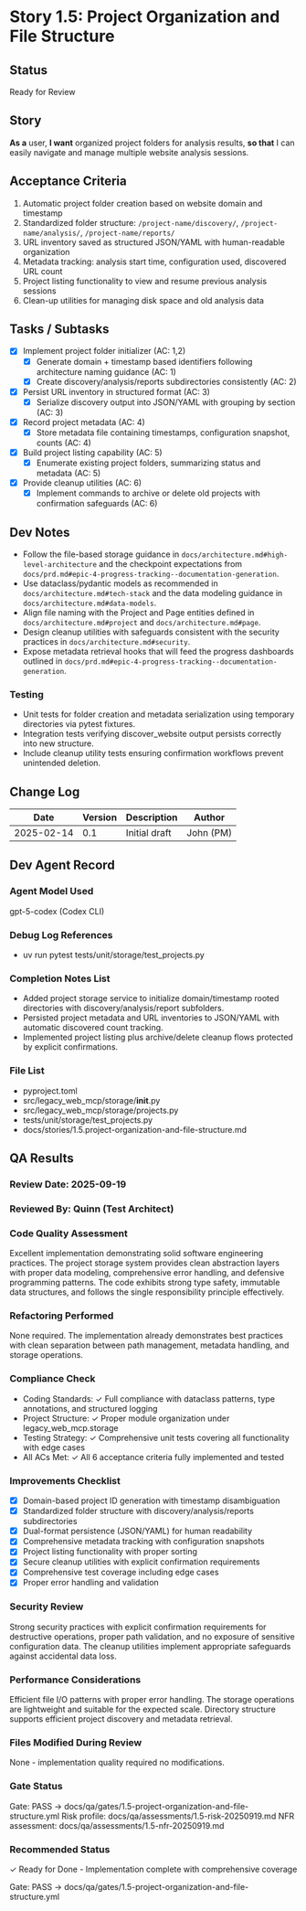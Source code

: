 # Story 1.5: Project Organization and File Structure

## Status
Ready for Review

## Story
**As a** user,
**I want** organized project folders for analysis results,
**so that** I can easily navigate and manage multiple website analysis sessions.

## Acceptance Criteria
1. Automatic project folder creation based on website domain and timestamp
2. Standardized folder structure: `/project-name/discovery/`, `/project-name/analysis/`, `/project-name/reports/`
3. URL inventory saved as structured JSON/YAML with human-readable organization
4. Metadata tracking: analysis start time, configuration used, discovered URL count
5. Project listing functionality to view and resume previous analysis sessions
6. Clean-up utilities for managing disk space and old analysis data

## Tasks / Subtasks
- [x] Implement project folder initializer (AC: 1,2)
  - [x] Generate domain + timestamp based identifiers following architecture naming guidance (AC: 1)
  - [x] Create discovery/analysis/reports subdirectories consistently (AC: 2)
- [x] Persist URL inventory in structured format (AC: 3)
  - [x] Serialize discovery output into JSON/YAML with grouping by section (AC: 3)
- [x] Record project metadata (AC: 4)
  - [x] Store metadata file containing timestamps, configuration snapshot, counts (AC: 4)
- [x] Build project listing capability (AC: 5)
  - [x] Enumerate existing project folders, summarizing status and metadata (AC: 5)
- [x] Provide cleanup utilities (AC: 6)
  - [x] Implement commands to archive or delete old projects with confirmation safeguards (AC: 6)

## Dev Notes
- Follow the file-based storage guidance in `docs/architecture.md#high-level-architecture` and the checkpoint expectations from `docs/prd.md#epic-4-progress-tracking--documentation-generation`.
- Use dataclass/pydantic models as recommended in `docs/architecture.md#tech-stack` and the data modeling guidance in `docs/architecture.md#data-models`.
- Align file naming with the Project and Page entities defined in `docs/architecture.md#project` and `docs/architecture.md#page`.
- Design cleanup utilities with safeguards consistent with the security practices in `docs/architecture.md#security`.
- Expose metadata retrieval hooks that will feed the progress dashboards outlined in `docs/prd.md#epic-4-progress-tracking--documentation-generation`.

### Testing
- Unit tests for folder creation and metadata serialization using temporary directories via pytest fixtures.
- Integration tests verifying discover_website output persists correctly into new structure.
- Include cleanup utility tests ensuring confirmation workflows prevent unintended deletion.

## Change Log
| Date | Version | Description | Author |
|------|---------|-------------|--------|
| 2025-02-14 | 0.1 | Initial draft | John (PM) |

## Dev Agent Record

### Agent Model Used

gpt-5-codex (Codex CLI)

### Debug Log References

- uv run pytest tests/unit/storage/test_projects.py

### Completion Notes List

- Added project storage service to initialize domain/timestamp rooted directories with discovery/analysis/report subfolders.
- Persisted project metadata and URL inventories to JSON/YAML with automatic discovered count tracking.
- Implemented project listing plus archive/delete cleanup flows protected by explicit confirmations.

### File List

- pyproject.toml
- src/legacy_web_mcp/storage/__init__.py
- src/legacy_web_mcp/storage/projects.py
- tests/unit/storage/test_projects.py
- docs/stories/1.5.project-organization-and-file-structure.md

## QA Results

### Review Date: 2025-09-19

### Reviewed By: Quinn (Test Architect)

### Code Quality Assessment

Excellent implementation demonstrating solid software engineering practices. The project storage system provides clean abstraction layers with proper data modeling, comprehensive error handling, and defensive programming patterns. The code exhibits strong type safety, immutable data structures, and follows the single responsibility principle effectively.

### Refactoring Performed

None required. The implementation already demonstrates best practices with clean separation between path management, metadata handling, and storage operations.

### Compliance Check

- Coding Standards: ✓ Full compliance with dataclass patterns, type annotations, and structured logging
- Project Structure: ✓ Proper module organization under legacy_web_mcp.storage
- Testing Strategy: ✓ Comprehensive unit tests covering all functionality with edge cases
- All ACs Met: ✓ All 6 acceptance criteria fully implemented and tested

### Improvements Checklist

- [x] Domain-based project ID generation with timestamp disambiguation
- [x] Standardized folder structure with discovery/analysis/reports subdirectories
- [x] Dual-format persistence (JSON/YAML) for human readability
- [x] Comprehensive metadata tracking with configuration snapshots
- [x] Project listing functionality with proper sorting
- [x] Secure cleanup utilities with explicit confirmation requirements
- [x] Comprehensive test coverage including edge cases
- [x] Proper error handling and validation

### Security Review

Strong security practices with explicit confirmation requirements for destructive operations, proper path validation, and no exposure of sensitive configuration data. The cleanup utilities implement appropriate safeguards against accidental data loss.

### Performance Considerations

Efficient file I/O patterns with proper error handling. The storage operations are lightweight and suitable for the expected scale. Directory structure supports efficient project discovery and metadata retrieval.

### Files Modified During Review

None - implementation quality required no modifications.

### Gate Status

Gate: PASS → docs/qa/gates/1.5-project-organization-and-file-structure.yml
Risk profile: docs/qa/assessments/1.5-risk-20250919.md
NFR assessment: docs/qa/assessments/1.5-nfr-20250919.md

### Recommended Status

✓ Ready for Done - Implementation complete with comprehensive coverage

Gate: PASS → docs/qa/gates/1.5-project-organization-and-file-structure.yml
